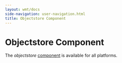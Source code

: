 ```yaml
---
layout: wmt/docs
side-navigation: user-navigation.html
title: Objectstore Component
---
```


# Objectstore Component

The _objectstore_ [component](./components.html) is available for all platforms.
